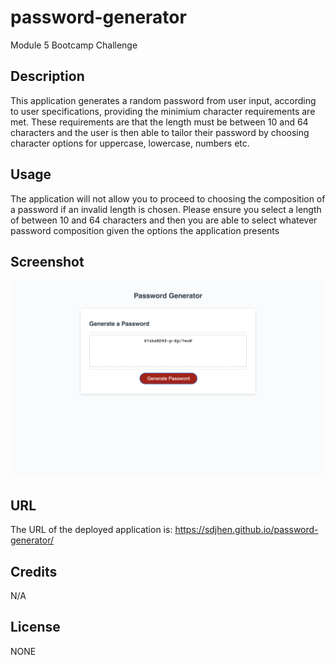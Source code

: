 # password-generator

Module 5 Bootcamp Challenge

## Description

This application generates a random password from user input, according to user specifications, providing the minimium character requirements are met. These requirements are that the length must be between 10 and 64 characters and the user is then able to tailor their password by choosing character options for uppercase, lowercase, numbers etc.

## Usage

The application will not allow you to proceed to choosing the composition of a password if an invalid length is chosen. Please ensure you select a length of between 10 and 64 characters and then you are able to select whatever password composition given the options the application presents

## Screenshot

![PASSWORD](./img/password.png)

## URL

The URL of the deployed application is: https://sdjhen.github.io/password-generator/

## Credits

N/A

## License

NONE
